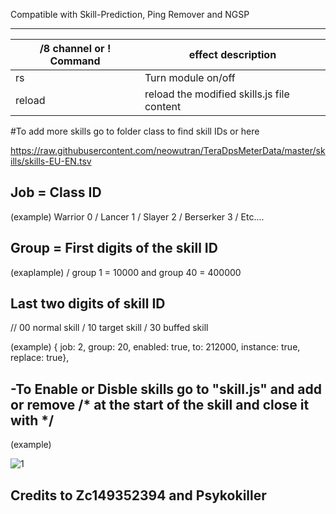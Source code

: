 Compatible with Skill-Prediction, Ping Remover and NGSP

------
/8 channel or ! Command | effect description
--- | ---
rs | Turn module on/off
reload | reload the modified skills.js file content

#To add more skills go to folder class to find skill IDs or here 

https://raw.githubusercontent.com/neowutran/TeraDpsMeterData/master/skills/skills-EU-EN.tsv

## Job = Class ID
(example)
Warrior  0 / Lancer 1 / Slayer 2 / Berserker 3 / Etc....

## Group = First digits of the skill ID
(exaplample) 
/ group 1 = 10000 and group 40 = 400000

## Last two digits of skill ID  
// 00 normal skill / 10 target skill / 30 buffed skill

(example)
{ job: 2, group: 20, enabled: true, to: 212000, instance: true, replace: true},

## -To Enable or Disble skills go to "skill.js" and add or remove /* at the start of the skill and close it with */ 


(example)


![1](https://user-images.githubusercontent.com/35492207/115976332-cc98c580-a521-11eb-8638-46619ae621b1.png)







## Credits to Zc149352394 and Psykokiller
